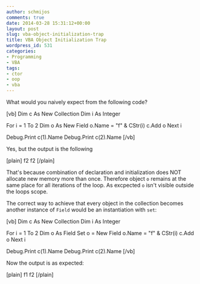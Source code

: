 ```yaml
---
author: schmijos
comments: true
date: 2014-03-28 15:31:12+00:00
layout: post
slug: vba-object-initialization-trap
title: VBA Object Initialization Trap
wordpress_id: 531
categories:
- Programming
- VBA
tags:
- ctor
- oop
- vba
---
```


What would you naively expect from the following code?

[vb]
Dim c As New Collection
Dim i As Integer

For i = 1 To 2
    Dim o As New Field
    o.Name = "f" & CStr(i)
    c.Add o
Next i

Debug.Print c(1).Name
Debug.Print c(2).Name
[/vb]

Yes, but the output is the following

[plain]
f2
f2
[/plain]

That's because combination of declaration and initialization does NOT allocate new memory more than once. Therefore object `o` remains at the same place for all iterations of the loop. As excpected `o` isn't visible outside the loops scope.

The correct way to achieve that every object in the collection becomes another instance of `Field` would be an instantiation with `set`:

[vb]
Dim c As New Collection
Dim i As Integer

For i = 1 To 2
    Dim o As Field
    Set o = New Field
    o.Name = "f" & CStr(i)
    c.Add o
Next i

Debug.Print c(1).Name
Debug.Print c(2).Name
[/vb]

Now the output is as expected:

[plain]
f1
f2
[/plain]
